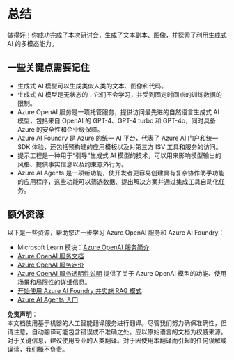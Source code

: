 # 总结

做得好！你成功完成了本次研讨会，生成了文本副本、图像，并探索了利用生成式 AI 的多模态能力。

## 一些关键点需要记住
- 生成式 AI 模型可以生成类似人类的文本、图像和代码。
- 生成式 AI 模型是无状态的：它们不会学习，并受到固定时间点的训练数据的限制。
- Azure OpenAI 服务是一项托管服务，提供访问最先进的自然语言生成式 AI 模型，包括来自 OpenAI 的 GPT-4、GPT-4 turbo 和 GPT-4o，同时具备 Azure 的安全性和企业级保障。
- Azure AI Foundry 是 Azure 的统一 AI 平台，代表了 Azure AI 门户和统一 SDK 体验，还包括预构建的应用模板以及对第三方 ISV 工具和服务的访问。
- 提示工程是一种用于“引导”生成式 AI 模型的技术，可以用来影响模型输出的风格、提供事实信息以及约束意外行为。
- Azure AI Agents 是一项新功能，使开发者更容易创建具有复杂协作助手功能的应用程序，这些功能可以筛选数据、提出解决方案并通过集成工具自动化任务。

## 额外资源
以下是一些资源，帮助您进一步学习 Azure OpenAI 服务和 Azure AI Foundry：

- Microsoft Learn 模块：[Azure OpenAI 服务简介](https://learn.microsoft.com/en-us/training/modules/explore-azure-openai/?WT.mc_id=aiml-132569-cacaste)
- [Azure OpenAI 服务文档](https://learn.microsoft.com/en-us/azure/cognitive-services/openai/?WT.mc_id=aiml-132569-cacaste)
- [Azure OpenAI 服务定价](https://azure.microsoft.com/en-us/products/cognitive-services/openai-service/#pricing/?WT.mc_id=aiml-132569-cacaste)
- [Azure OpenAI 服务透明性说明](https://learn.microsoft.com/en-us/legal/cognitive-services/openai/transparency-note/?WT.mc_id=aiml-132569-cacaste) 提供了关于 Azure OpenAI 模型的功能、使用场景和局限性的详细信息。
- [开始使用 Azure AI Foundry 并实施 RAG 模式](https://learn.microsoft.com/training/paths/create-custom-copilots-ai-studio//?WT.mc_id=aiml-132569-cacaste)
- [Azure AI Agents 入门](https://learn.microsoft.com/en-us/azure/ai-services/agents/overview)

**免责声明**：  
本文档使用基于机器的人工智能翻译服务进行翻译。尽管我们努力确保准确性，但请注意，自动翻译可能包含错误或不准确之处。应以原始语言的文档为权威来源。对于关键信息，建议使用专业的人类翻译。对于因使用本翻译而引起的任何误解或误读，我们概不负责。